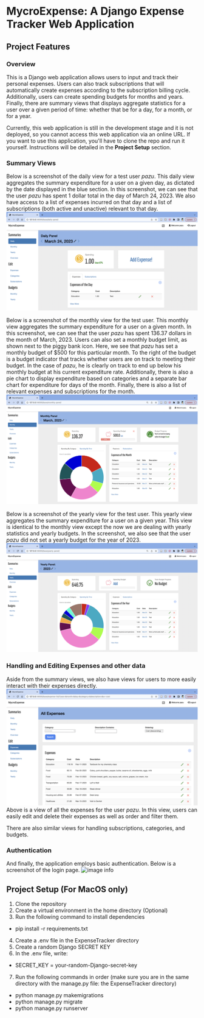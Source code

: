 # MycroExpense: A Django Expense Tracker Web Application

## Project Features

### Overview

This is a Django web application allows users to input and track their personal expenses. Users can also track subscriptions that will automatically create expenses according to the subscription billing cycle. Additionally, users can create spending budgets for months and years. Finally, there are summary views that displays aggregate statistics for a user over a given period of time: whether that be for a day, for a month, or for a year.  

Currently, this web application is still in the development stage and it is not deployed, so you cannot access this web application via an online URL. If you want to use this application, you'll have to clone the repo and run it yourself. Instructions will be detailed in the **Project Setup** section. 

### Summary Views

Below is a screenshot of the daily view for a test user *pazu*. This daily view aggregates the summary expenditure for a user on a given day, as dictated by the date displayed in the blue section. In this screenshot, we can see that the user *pazu* has spent 1 dollar total in the day of March 24, 2023. We also have access to a list of expenses incurred on that day and a list of subscriptions (both active and unactive) relevant to that day. 
![image info](./images/day.png)

Below is a screenshot of the monthly view for the test user. This monthly view aggregates the summary expenditure for a user on a given month. In this screenshot, we can see that the user *pazu* has spent 136.37 dollars in the month of March, 2023. Users can also set a monthly budget limit, as shown next to the piggy bank icon. Here, we see that *pazu* has set a monthly budget of $500 for this particular month. To the right of the budget is a budget indicator that tracks whether users are on track to meeting their budget. In the case of *pazu*, he is clearly on track to end up below his monthly budget at his current expenditure rate. Additionally, there is also a pie chart to display expenditure based on categories and a separate bar chart for expenditure for days of the month. Finally, there is also a list of relevant expenses and subscriptions for the month. 
![image info](./images/month.png)

Below is a screenshot of the yearly view for the test user. This yearly view aggregates the summary expenditure for a user on a given year. This view is identical to the monthly view except the now we are dealing with yearly statistics and yearly budgets. In the screenshot, we also see that the user *pazu* did not set a yearly budget for the year of 2023. 
![image info](./images/year.png)



### Handling and Editing Expenses and other data

Aside from the summary views, we also have views for users to more easily interact with their expenses directly. 
![image info](./images/list.png)
Above is a view of all the expenses for the user *pazu*. In this view, users can easily edit and delete their expenses as well as order and filter them. 

There are also similar views for handling subscriptions, categories, and budgets. 

### Authentication

And finally, the application employs basic authentication. Below is a screenshot of the login page.
![image info](./images/login.png)

## Project Setup (For MacOS only)

1. Clone the repository
2. Create a virtual environment in the home directory (Optional)
3. Run the following command to install dependencies
* pip install -r requirements.txt
4. Create a .env file in the ExpenseTracker directory
5. Create a random Django SECRET KEY
6. In the .env file, write: 
* SECRET_KEY = your-random-Django-secret-key

7. Run the following commands in order (make sure you are in the same directory with the manage.py file: the ExpenseTracker directory)
* python manage.py makemigrations
* python manage.py migrate
* python manage.py runserver